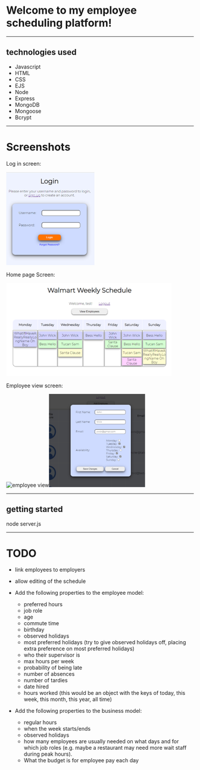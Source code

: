 # Welcome to my employee scheduling platform! #
- - - -
## technologies used ##
* Javascript
* HTML
* CSS
* EJS
* Node
* Express
* MongoDB
* Mongoose
* Bcrypt

- - - -
# Screenshots #

Log in screen:

<img src="./screenshots/loginScreen.png" alt="login" height="250px"/>

Home page Screen:

<img src="./screenshots/scheduleScreen.png" alt="schedule" height="250px"/>

Employee view screen:

<img src="./screenshots/employeeView.png" alt="employee view" height="250px"/><img src="./screenshots/editEmployeeScreen.png" alt="employee edit" height="250px"/>


- - - -
## getting started ##
node server.js
- - - -

# TODO #

* link employees to employers
* allow editing of the schedule

* Add the following properties to the employee model:
    * preferred hours
    * job role
    * age
    * commute time
    * birthday
    * observed holidays
    * most preferred holidays (try to give observed holidays off, placing extra preference on most preferred holidays)
    * who their supervisor is
    * max hours per week
    * probability of being late
    * number of absences
    * number of tardies
    * date hired
    * hours worked (this would be an object with the keys of today, this week, this month, this year, all time)

* Add the following properties to the business model:
    * regular hours
    * when the week starts/ends
    * observed holidays
    * how many employees are usually needed on what days and for which job roles (e.g. maybe a restaurant may need more wait staff during peak hours).
    * What the budget is for employee pay each day